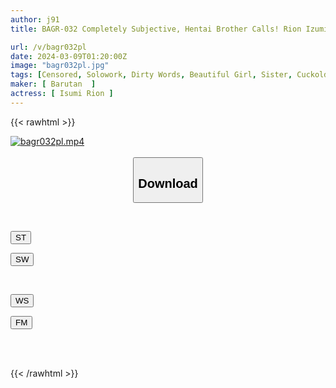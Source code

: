 ```yaml
---
author: j91
title: BAGR-032 Completely Subjective, Hentai Brother Calls! Rion Izumi, A Little Sister Who Wants To Show Off Her Sex To Her Older Brother, Who Is A Siscon, Has A Masochistic Face And Cums As A Little Devil

url: /v/bagr032pl
date: 2024-03-09T01:20:00Z
image: "bagr032pl.jpg"
tags: [Censored, Solowork, Dirty Words, Beautiful Girl, Sister, Cuckold, Submissive Men	]
maker: [ Barutan  ]
actress: [ Isumi Rion ]
---
```



{{< rawhtml >}}

<div class="video" data-videoid="LkvAlQxzAJHRrl1">
    <a href="javascript:;">
        <img src="/v/bagr032pl/bagr032pl.jpg" width="WIDTH" height="HEIGHT" alt="bagr032pl.mp4" loading="lazy">
    </a>
</div>

<script type="text/javascript" src="https://j91.asia/asset/on-demand-st.js"></script>

<br>
  <link rel="stylesheet" href="https://j91.asia/asset/bs5.css">
  
  <center>
  <button class="btn btn-primary" type="button" data-bs-toggle="collapse" data-bs-target=".multi-collapse" aria-expanded="false" aria-controls="multiCollapseExample1 multiCollapseExample2"><h2>Download</h2></button></center>
</p>
<div class="row">
  <div class="col">
    <div class="collapse multi-collapse" id="multiCollapseExample1">
      <div class="card card-body">
	      	      <br>
<div class="buttons">  
<p><a href="https://streamtape.to/v/LkvAlQxzAJHRrl1" target="_blank"><button class="btn-hover color-3"><i class="fa fa-download"></i> ST</button></a></p>
<p><a href="https://cdnwish.com/lbc9o2x2byip" target="_blank"><button class="btn-hover color-2"><i class="fa fa-download"></i> SW</button></a></p></div>
    </div>
  </div>
</div>
  <div class="col">
    <div class="collapse multi-collapse" id="multiCollapseExample2">
      <div class="card card-body">
	      <br>
<div class="buttons">
<p><a href="https://wolfstream.tv/au5jmvle7vti"><button class="btn-hover color-9"><i class="fa fa-download"></i> WS</button></a></p>
<p><a href="https://filemoon.sx/d/2oloijgsj9y3"><button class="btn-hover color-8"><i class="fa fa-download"></i> FM</button></a></p></div>
<br><br>
      </div>
    </div>
  </div>
</div>

{{< /rawhtml >}}